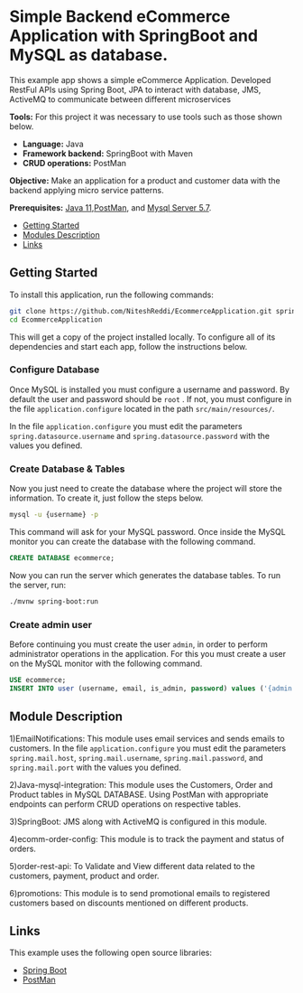 # Simple Backend eCommerce Application with SpringBoot and MySQL as database.

This example app shows a simple eCommerce Application. Developed RestFul APIs using Spring Boot, JPA to interact with database, JMS, ActiveMQ to communicate between different microservices

**Tools:** For this project it was necessary to use tools such as those shown below.

- **Language:** Java
- **Framework backend:** SpringBoot with Maven
- **CRUD operations:** PostMan

**Objective:** Make an application for a product and customer data with the backend applying micro service patterns.

**Prerequisites:** [Java 11](https://download.java.net/openjdk/jdk11/ri/openjdk-11+28_windows-x64_bin.zip),[PostMan](https://dl.pstmn.io/download/latest/win64), and [Mysql Server 5.7](https://dev.mysql.com/downloads/windows/installer/5.7.html).

- [Getting Started](#getting-started)
- [Modules Description](#modules-description)
- [Links](#links)

## Getting Started

To install this application, run the following commands:

```bash
git clone https://github.com/NiteshReddi/EcommerceApplication.git spring-boot-ecommerce
cd EcommerceApplication
```

This will get a copy of the project installed locally. To configure all of its dependencies and start each app, follow the instructions below.

### Configure Database

Once MySQL is installed you must configure a username and password. By default the user and password should be `root` . If not, you must configure in the file `application.configure` located in the path `src/main/resources/`.

In the file `application.configure` you must edit the parameters `spring.datasource.username` and `spring.datasource.password` with the values you defined.

### Create Database & Tables

Now you just need to create the database where the project will store the information. To create it, just follow the steps below.

```bash
mysql -u {username} -p
```

This command will ask for your MySQL password. Once inside the MySQL monitor you can create the database with the following command.

```SQL
CREATE DATABASE ecommerce;
```

Now you can run the server which generates the database tables. To run the server, run:

```bash
./mvnw spring-boot:run
```

### Create admin user

Before continuing you must create the user `admin`, in order to perform administrator operations in the application. For this you must create a user on the MySQL monitor with the following command.

```SQL
USE ecommerce;
INSERT INTO user (username, email, is_admin, password) values ('{admin.username}', '{admin.email}', true, '{admin.password}');
```

## Module Description

1)EmailNotifications:  This module uses email services and sends emails to customers.
In the file `application.configure` you must edit the parameters `spring.mail.host`, `spring.mail.username`, `spring.mail.password`, and `spring.mail.port` with the values you defined.

2)Java-mysql-integration: This module uses the Customers, Order and Product tables in MySQL DATABASE. Using PostMan with appropriate endpoints can perform CRUD operations on respective tables.

3)SpringBoot: JMS along with ActiveMQ is configured in this module.

4)ecomm-order-config: This module is to track the payment and status of orders.

5)order-rest-api: To Validate and View different data related to the customers, payment, product and order.

6)promotions: This module is to send promotional emails to registered customers based on discounts mentioned on different products.

## Links

This example uses the following open source libraries:

- [Spring Boot](https://spring.io/projects/spring-boot)
- [PostMan](https://www.postman.com)

